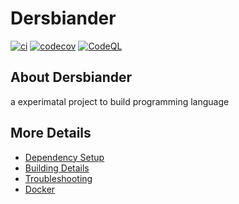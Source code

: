 # Dersbiander

[![ci](https://github.com/Giuseppe-Bianc/Dersbiander/actions/workflows/ci.yml/badge.svg)](https://github.com/Giuseppe-Bianc/Dersbiander/actions/workflows/ci.yml)
[![codecov](https://codecov.io/gh/Giuseppe-Bianc/Dersbiander/branch/main/graph/badge.svg)](https://codecov.io/gh/Giuseppe-Bianc/Dersbiander)
[![CodeQL](https://github.com/Giuseppe-Bianc/Dersbiander/actions/workflows/codeql-analysis.yml/badge.svg)](https://github.com/Giuseppe-Bianc/Dersbiander/actions/workflows/codeql-analysis.yml)

## About Dersbiander
a experimatal  project  to  build  programming language


## More Details

 * [Dependency Setup](README_dependencies.md)
 * [Building Details](README_building.md)
 * [Troubleshooting](README_troubleshooting.md)
 * [Docker](README_docker.md)
